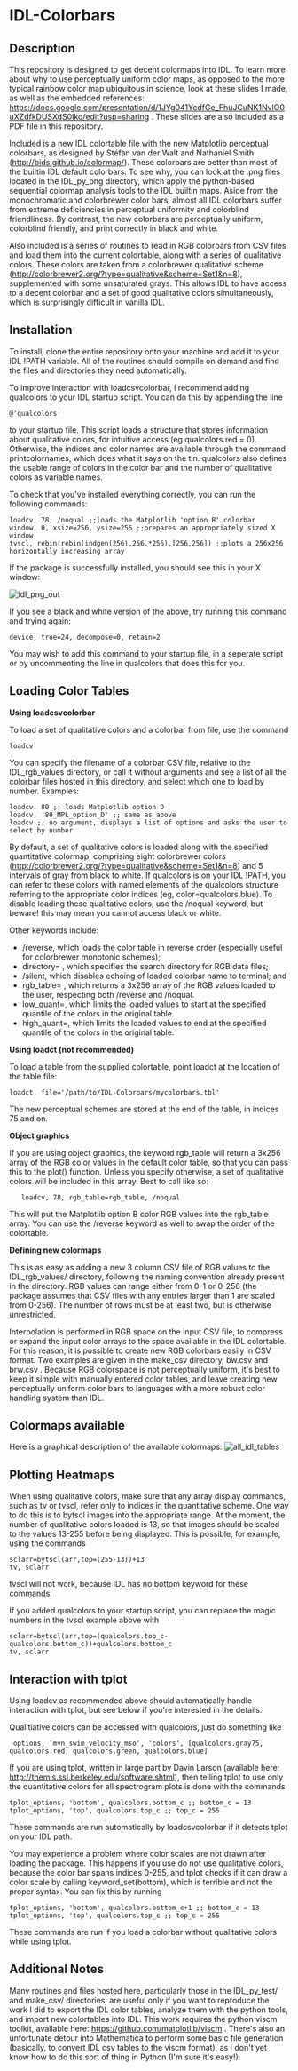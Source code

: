 # IDL-Colorbars

Description
-----------
This repository is designed to get decent colormaps into IDL. To learn more about why to use perceptually uniform color maps, as opposed to the more typical rainbow color map ubiquitous in science, look at these slides I made, as well as the embedded references: https://docs.google.com/presentation/d/1JYg041YcdfGe_FhuJCuNK1NvlO0uXZdfkDUSXdS0Iko/edit?usp=sharing . These slides are also included as a PDF file in this repository.

Included is a new IDL colortable file with the new Matplotlib perceptual colorbars, as designed by Stéfan van der Walt and Nathaniel Smith (http://bids.github.io/colormap/). These colorbars are better than most of the builtin IDL default colorbars. To see why, you can look at the .png files located in the IDL_py_png directory, which apply the python-based sequential colormap analysis tools to the IDL builtin maps. Aside from the monochromatic and colorbrewer color bars, almost all IDL colorbars suffer from extreme deficiencies in perceptual uniformity and colorblind friendliness. By contrast, the new colorbars are perceptually uniform, colorblind friendly, and print correctly in black and white. 

Also included is a series of routines to read in RGB colorbars from CSV files and load them into the current colortable, along with a series of qualitative colors. These colors are taken from a colorbrewer qualitative scheme (http://colorbrewer2.org/?type=qualitative&scheme=Set1&n=8), supplemented with some unsaturated grays. This allows IDL to have access to a decent colorbar and a set of good qualitative colors simultaneously, which is surprisingly difficult in vanilla IDL.

Installation
------------
To install, clone the entire repository onto your machine and add it to your IDL !PATH variable. All of the routines should compile on demand and find the files and directories they need automatically.

To improve interaction with loadcsvcolorbar, I recommend adding qualcolors to your IDL startup script. You can do this by appending the line

	@'qualcolors'

to your startup file. This script loads a structure that stores information about qualitative colors, for intuitive access (eg qualcolors.red = 0). Otherwise, the indices and color names are available through the command printcolornames, which does what it says on the tin. qualcolors also defines the usable range of colors in the color bar and the number of qualitative colors as variable names.

To check that you've installed everything correctly, you can run the following commands:

	loadcv, 78, /noqual ;;loads the Matplotlib 'option B' colorbar
	window, 0, xsize=256, ysize=256 ;;prepares an appropriately sized X window
	tvscl, rebin(rebin(indgen(256),256.*256),[256,256]) ;;plots a 256x256 horizontally increasing array

If the package is successfully installed, you should see this in your X window:

![idl_png_out](https://cloud.githubusercontent.com/assets/13734186/9619362/9f0b4e26-50cc-11e5-845f-d2ad6c905d57.png)

If you see a black and white version of the above, try running this command and trying again:

	device, true=24, decompose=0, retain=2

You may wish to add this command to your startup file, in a seperate script or by uncommenting the line in qualcolors that does this for you.

Loading Color Tables
--------------------
**Using loadcsvcolorbar**

To load a set of qualitative colors and a colorbar from file, use the command 

  	loadcv

You can specify the filename of a colorbar CSV file, relative to the IDL_rgb_values directory, or call it without arguments and see a list of all the colorbar files hosted in this directory, and select which one to load by number. Examples:

	loadcv, 80 ;; loads Matplotlib option D
	loadcv, '80_MPL_option_D' ;; same as above
	loadcv ;; no argument, displays a list of options and asks the user to select by number

By default, a set of qualitative colors is loaded along with the specified quantitative colormap, comprising eight colorbrewer colors (http://colorbrewer2.org/?type=qualitative&scheme=Set1&n=8) and 5 intervals of gray from black to white. If qualcolors is on your IDL !PATH, you can refer to these colors with named elements of the qualcolors structure referring to the appropriate color indices (eg, color=qualcolors.blue). To disable loading these qualitative colors, use the /noqual keyword, but beware! this may mean you cannot access black or white.

Other keywords include:
* /reverse, which loads the color table in reverse order (especially useful for colorbrewer monotonic schemes);
* directory= , which specifies the search directory for RGB data files;
* /silent, which disables echoing of loaded colorbar name to terminal; and
* rgb_table= , which returns a 3x256 array of the RGB values loaded to the user, respecting both /reverse and /noqual.
* low_quant=, which limits the loaded values to start at the specified quantile of the colors in the original table.
* high_quant=, which limits the loaded values to end at the specified quantile of the colors in the original table.

**Using loadct (not recommended)**

To load a table from the supplied colortable, point loadct at the location of the table file:

	loadct, file='/path/to/IDL-Colorbars/mycolorbars.tbl' 

The new perceptual schemes are stored at the end of the table, in indices 75 and on.

**Object graphics**

If you are using object graphics, the keyword rgb_table will return a 3x256 array of the RGB color values in the default color table, so that you can pass this to the plot() function. Unless you specify otherwise, a set of qualitative colors will be included in this array. Best to call like so:

       loadcv, 78, rgb_table=rgb_table, /noqual

This will put the Matplotlib option B color RGB values into the rgb_table array. You can use the /reverse keyword as well to swap the order of the colortable.

**Defining new colormaps**

This is as easy as adding a new 3 column CSV file of RGB values to the IDL_rgb_values/ directory, following the naming convention already present in the directory. RGB values can range either from 0-1 or 0-256 (the package assumes that CSV files with any entries larger than 1 are scaled from 0-256). The number of rows must be at least two, but is otherwise unrestricted.

Interpolation is performed in RGB space on the input CSV file, to compress or expand the input color arrays to the space available in the IDL colortable. For this reason, it is possible to create new RGB colorbars easily in CSV format. Two examples are given in the make_csv directory, bw.csv and brw.csv . Because RGB colorspace is not perceptually uniform, it's best to keep it simple with manually entered color tables, and leave creating new perceptually uniform color bars to languages with a more robust color handling system than IDL. 

Colormaps available
-------------------
Here is a graphical description of the available colormaps:
![all_idl_tables](https://github.com/planetarymike/IDL-Colorbars/blob/master/all_idl_tables.png)


Plotting Heatmaps
-----------------
When using qualitative colors, make sure that any array display commands, such as tv or tvscl, refer only to indices in the quantitative scheme. One way to do this is to bytscl images into the appropriate range. At the moment, the number of qualitative colors loaded is 13, so that images should be scaled to the values 13-255 before being displayed. This is possible, for example, using the commands

    sclarr=bytscl(arr,top=(255-13))+13
    tv, sclarr

tvscl will not work, because IDL has no bottom keyword for these commands. 

If you added qualcolors to your startup script, you can replace the magic numbers in the tvscl example above with

    sclarr=bytscl(arr,top=(qualcolors.top_c-qualcolors.bottom_c))+qualcolors.bottom_c
    tv, sclarr

Interaction with tplot
----------------------
Using loadcv as recommended above should automatically handle interaction with tplot, but see below if you're interested in the details.

Qualitiative colors can be accessed with qualcolors, just do something like
	 
	 options, 'mvn_swim_velocity_mso', 'colors', [qualcolors.gray75, qualcolors.red, qualcolors.green, qualcolors.blue]

If you are using tplot, written in large part by Davin Larson (available here: http://themis.ssl.berkeley.edu/software.shtml), then telling tplot to use only the quantitative colors for all spectrogram plots is done with the commands

    tplot_options, 'bottom', qualcolors.bottom_c ;; bottom_c = 13
    tplot_options, 'top', qualcolors.top_c ;; top_c = 255

These commands are run automatically by loadcsvcolorbar if it detects tplot on your IDL path.

You may experience a problem where color scales are not drawn after loading the package. This happens if you use do not use qualitative colors, because the color bar spans indices 0-255, and tplot checks if it can draw a color scale by calling keyword_set(bottom), which is terrible and not the proper syntax. You can fix this by running

    tplot_options, 'bottom', qualcolors.bottom_c+1 ;; bottom_c = 13
    tplot_options, 'top', qualcolors.top_c ;; top_c = 255

These commands are run if you load a colorbar without qualitative colors while using tplot.

Additional Notes
----------------
Many routines and files hosted here, particularly those in the IDL_py_test/ and make_csv/ directories, are useful only if you want to reproduce the work I did to export the IDL color tables, analyze them with the python tools, and import new colortables into IDL. This work requires the python viscm toolkit, available here: https://github.com/matplotlib/viscm . There's also an unfortunate detour into Mathematica to perform some basic file generation (basically, to convert IDL csv tables to the viscm format), as I don't yet know how to do this sort of thing in Python (I'm sure it's easy!).

